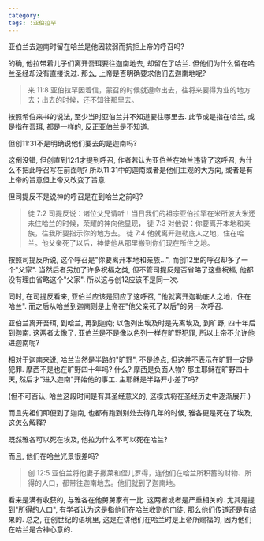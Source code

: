 ```yaml
---
category:
tags: :亚伯拉罕
---
```


亚伯兰去迦南时留在哈兰是他因软弱而抗拒上帝的呼召吗?

的确, 他拉带着儿子们离开吾珥要往迦南地去, 却留在了哈兰. 但他们为什么留在哈兰圣经却没有直接说过. 那么, 上帝是否明确要求他们去迦南地呢?

> 来 11:8 亚伯拉罕因着信，蒙召的时候就遵命出去，往将来要得为业的地方去；出去的时候，还不知往那里去。

按照希伯来书的说法, 至少当时亚伯兰并不知道要往哪里去. 此节或是指在哈兰, 或是指在吾珥, 都是一样的, 反正亚伯兰是不知道.

但创11:31不是明确说他们要去的是迦南吗?

这倒没错, 但创直到12:1才提到呼召, 作者若认为亚伯兰在哈兰违背了这呼召, 为什么不把此呼召写在前面呢? 所以11:31中的迦南或者是他们主观的大方向, 或者是有上帝的旨意但上帝又改变了旨意.

但司提反不是说神的呼召是在到哈兰之前吗?

> 徒 7:2 司提反说：诸位父兄请听！当日我们的祖宗亚伯拉罕在米所波大米还未住哈兰的时候，荣耀的神向他显现， 徒 7:3
> 对他说：你要离开本地和亲族，往我所要指示你的地方去。 徒 7:4
> 他就离开迦勒底人之地，住在哈兰。他父亲死了以后，神使他从那里搬到你们现在所住之地。

按照司提反所说, 这个呼召是"你要离开本地和亲族...", 而创12里的呼召却多了一个"父家". 当然后者另加了许多祝福之类, 但不管司提反是否省略了这些祝福, 他都没有理由省略这个"父家". 所以这与创12应该不是同一次.

同时, 在司提反看来, 亚伯兰应该是回应了这呼召, "他就离开迦勒底人之地，住在哈兰". 而之后从哈兰到迦南则是上帝在"他父亲死了以后"的另一次呼召.

亚伯兰离开吾珥, 到哈兰, 再到迦南; 以色列出埃及时是先离埃及, 到旷野, 四十年后到迦南. 这两者太像了. 亚伯兰是不是像以色列一样在旷野犯罪, 所以上帝不允许他进迦南呢?

相对于迦南来说, 哈兰当然是半路的"旷野", 不是终点, 但这并不表示在旷野一定是犯罪. 摩西不是也在旷野四十年吗? 什么? 摩西是负面人物? 那主耶稣在旷野四十天, 然后才"进入迦南"开始他的事工. 主耶稣是半路开小差了吗?

(但不可否认, 哈兰这段时间是有其圣经意义的, 这模式将在圣经历史中逐渐展开.)

而且先祖们即便到了迦南, 也都有跑到别处去待几年的时候, 雅各更是死在了埃及, 这怎么解释?

既然雅各可以死在埃及, 他拉为什么不可以死在哈兰?

而且, 他们在哈兰光景很差吗?

> 创 12:5 亚伯兰将他妻子撒莱和侄儿罗得，连他们在哈兰所积蓄的财物、所得的人口，都带往迦南地去。他们就到了迦南地。

看来是满有收获的, 与雅各在他舅舅家有一比. 这两者或者是严重相关的. 尤其是提到"所得的人口", 有学者认为这是指他们在哈兰收割的门徒, 那么他们传道还是有结果的. 总之, 在创世纪的语境里, 这是在讲他们在哈兰时是上帝所赐福的, 因为他们在哈兰是合神心意的.

